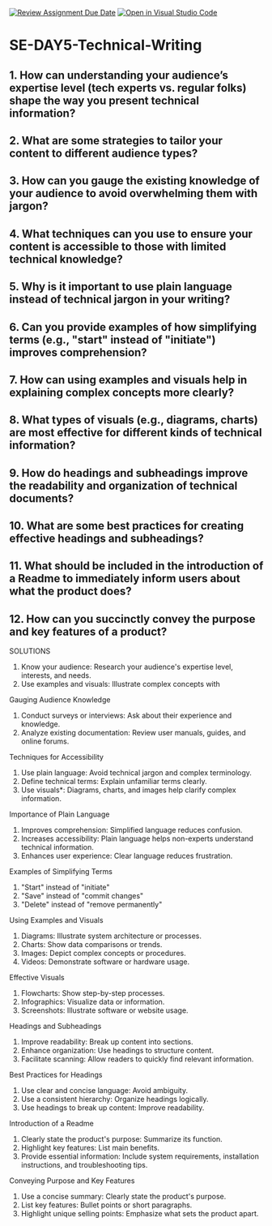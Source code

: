 [![Review Assignment Due Date](https://classroom.github.com/assets/deadline-readme-button-22041afd0340ce965d47ae6ef1cefeee28c7c493a6346c4f15d667ab976d596c.svg)](https://classroom.github.com/a/zsAR-pyY)
[![Open in Visual Studio Code](https://classroom.github.com/assets/open-in-vscode-2e0aaae1b6195c2367325f4f02e2d04e9abb55f0b24a779b69b11b9e10269abc.svg)](https://classroom.github.com/online_ide?assignment_repo_id=18608243&assignment_repo_type=AssignmentRepo)
# SE-DAY5-Technical-Writing
## 1. How can understanding your audience’s expertise level (tech experts vs. regular folks) shape the way you present technical information?
## 2. What are some strategies to tailor your content to different audience types?
## 3. How can you gauge the existing knowledge of your audience to avoid overwhelming them with jargon?
## 4. What techniques can you use to ensure your content is accessible to those with limited technical knowledge?
## 5. Why is it important to use plain language instead of technical jargon in your writing?
## 6. Can you provide examples of how simplifying terms (e.g., "start" instead of "initiate") improves comprehension?
## 7. How can using examples and visuals help in explaining complex concepts more clearly?
## 8. What types of visuals (e.g., diagrams, charts) are most effective for different kinds of technical information?
## 9. How do headings and subheadings improve the readability and organization of technical documents?
## 10. What are some best practices for creating effective headings and subheadings?
## 11. What should be included in the introduction of a Readme to immediately inform users about what the product does?
## 12. How can you succinctly convey the purpose and key features of a product?


SOLUTIONS
1. Know your audience: Research your audience's expertise level, interests, and needs.
2. Use examples and visuals: Illustrate complex concepts with

Gauging Audience Knowledge
1. Conduct surveys or interviews: Ask about their experience and knowledge.
2. Analyze existing documentation: Review user manuals, guides, and online forums.


Techniques for Accessibility
1. Use plain language: Avoid technical jargon and complex terminology.
2. Define technical terms: Explain unfamiliar terms clearly.
3. Use visuals*: Diagrams, charts, and images help clarify complex information.

Importance of Plain Language
1. Improves comprehension: Simplified language reduces confusion.
2. Increases accessibility: Plain language helps non-experts understand technical information.
3. Enhances user experience: Clear language reduces frustration.

Examples of Simplifying Terms
1. "Start" instead of "initiate"
2. "Save" instead of "commit changes"
3. "Delete" instead of "remove permanently"

Using Examples and Visuals
1. Diagrams: Illustrate system architecture or processes.
2. Charts: Show data comparisons or trends.
3. Images: Depict complex concepts or procedures.
4. Videos: Demonstrate software or hardware usage.

Effective Visuals
1. Flowcharts: Show step-by-step processes.
2. Infographics: Visualize data or information.
3. Screenshots: Illustrate software or website usage.

Headings and Subheadings
1. Improve readability: Break up content into sections.
2. Enhance organization: Use headings to structure content.
3. Facilitate scanning: Allow readers to quickly find relevant information.

Best Practices for Headings
1. Use clear and concise language: Avoid ambiguity.
2. Use a consistent hierarchy: Organize headings logically.
3. Use headings to break up content: Improve readability.

Introduction of a Readme
1. Clearly state the product's purpose: Summarize its function.
2. Highlight key features: List main benefits.
3. Provide essential information: Include system requirements, installation instructions, and troubleshooting tips.

Conveying Purpose and Key Features
1. Use a concise summary: Clearly state the product's purpose.
2. List key features: Bullet points or short paragraphs.
3. Highlight unique selling points: Emphasize what sets the product apart.
